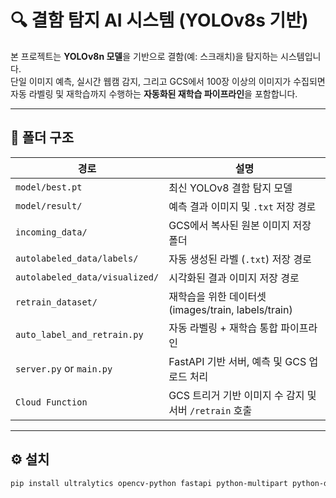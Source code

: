 # 🔍 결함 탐지 AI 시스템 (YOLOv8s 기반)

본 프로젝트는 **YOLOv8n 모델**을 기반으로 결함(예: 스크래치)을 탐지하는 시스템입니다.  
단일 이미지 예측, 실시간 웹캠 감지, 그리고 GCS에서 100장 이상의 이미지가 수집되면 자동 라벨링 및 재학습까지 수행하는 **자동화된 재학습 파이프라인**을 포함합니다.

---

## 📁 폴더 구조

| 경로 | 설명 |
|------|------|
| `model/best.pt` | 최신 YOLOv8 결함 탐지 모델 |
| `model/result/` | 예측 결과 이미지 및 `.txt` 저장 경로 |
| `incoming_data/` | GCS에서 복사된 원본 이미지 저장 폴더 |
| `autolabeled_data/labels/` | 자동 생성된 라벨 (`.txt`) 저장 경로 |
| `autolabeled_data/visualized/` | 시각화된 결과 이미지 저장 경로 |
| `retrain_dataset/` | 재학습을 위한 데이터셋 (images/train, labels/train) |
| `auto_label_and_retrain.py` | 자동 라벨링 + 재학습 통합 파이프라인 |
| `server.py` or `main.py` | FastAPI 기반 서버, 예측 및 GCS 업로드 처리 |
| `Cloud Function` | GCS 트리거 기반 이미지 수 감지 및 서버 `/retrain` 호출 |

---

## ⚙️ 설치

```bash
pip install ultralytics opencv-python fastapi python-multipart python-dotenv pillow google-cloud-storage pymongo
